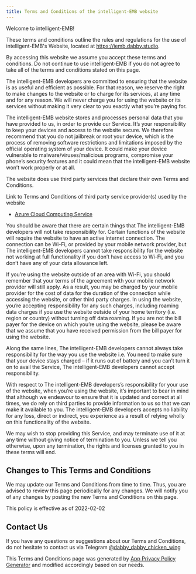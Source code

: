 ```yaml
---
title: Terms and Conditions of the intelligent-EMB website
---
```


Welcome to intelligent-EMB!

These terms and conditions outline the rules and regulations for the use of intelligent-EMB's Website, located at <https://iemb.dabby.studio>.

By accessing this website we assume you accept these terms and conditions. Do not continue to use intelligent-EMB if you do not agree to take all of the terms and conditions stated on this page.

The intelligent-EMB developers are committed to ensuring that the website is as useful and efficient as possible. For that reason, we reserve the right to make changes to the website or to charge for its services, at any time and for any reason. We will never charge you for using the website or its services without making it very clear to you exactly what you’re paying for.

The intelligent-EMB website stores and processes personal data that you have provided to us, in order to provide our Service. It’s your responsibility to keep your devices and access to the website secure. We therefore recommend that you do not jailbreak or root your device, which is the process of removing software restrictions and limitations imposed by the official operating system of your device. It could make your device vulnerable to malware/viruses/malicious programs, compromise your phone’s security features and it could mean that the intelligent-EMB website won’t work properly or at all.

The website does use third party services that declare their own Terms and Conditions.

Link to Terms and Conditions of third party service provider(s) used by the website

- [Azure Cloud Computing Service](https://azure.microsoft.com/en-us/support/legal/)

You should be aware that there are certain things that The intelligent-EMB developers will not take responsibility for. Certain functions of the website will require the website to have an active internet connection. The connection can be Wi-Fi, or provided by your mobile network provider, but The intelligent-EMB developers cannot take responsibility for the website not working at full functionality if you don’t have access to Wi-Fi, and you don’t have any of your data allowance left.

If you’re using the website outside of an area with Wi-Fi, you should remember that your terms of the agreement with your mobile network provider will still apply. As a result, you may be charged by your mobile provider for the cost of data for the duration of the connection while accessing the website, or other third party charges. In using the website, you’re accepting responsibility for any such charges, including roaming data charges if you use the website outside of your home territory (i.e. region or country) without turning off data roaming. If you are not the bill payer for the device on which you’re using the website, please be aware that we assume that you have received permission from the bill payer for using the website.

Along the same lines, The intelligent-EMB developers cannot always take responsibility for the way you use the website i.e. You need to make sure that your device stays charged – if it runs out of battery and you can’t turn it on to avail the Service, The intelligent-EMB developers cannot accept responsibility.

With respect to The intelligent-EMB developers’s responsibility for your use of the website, when you’re using the website, it’s important to bear in mind that although we endeavour to ensure that it is updated and correct at all times, we do rely on third parties to provide information to us so that we can make it available to you. The intelligent-EMB developers accepts no liability for any loss, direct or indirect, you experience as a result of relying wholly on this functionality of the website.

We may wish to stop providing this Service, and may terminate use of it at any time without giving notice of termination to you. Unless we tell you otherwise, upon any termination, the rights and licenses granted to you in these terms will end.

## Changes to This Terms and Conditions

We may update our Terms and Conditions from time to time. Thus, you are advised to review this page periodically for any changes. We will notify you of any changes by posting the new Terms and Conditions on this page.

This policy is effective as of 2022-02-02

## Contact Us

If you have any questions or suggestions about our Terms and Conditions, do not hesitate to contact us via Telegram [@dabby_dabby_chicken_wing](https://t.me/dabby_dabby_chicken_wing)

This Terms and Conditions page was generated by [App Privacy Policy Generator](https://app-privacy-policy-generator.nisrulz.com/) and modified accordingly based on our needs.
